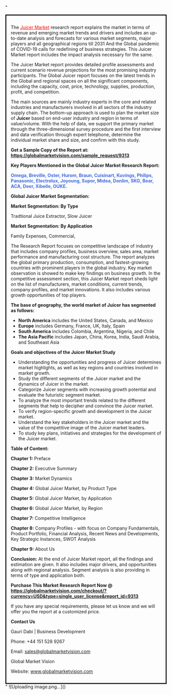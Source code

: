  "<div style='border: 3px solid black; padding: 1em;'>

The <a style='color: #ff0000;' href='https://globalmarketvision.com/reports/global-juicer-market/9313'>Juicer Market</a> research report explains the market in terms of revenue and emerging market trends and drivers and includes an up-to-date analysis and forecasts for various market segments, major players and all geographical regions till 2031 And the Global pandemic of COVID-19 calls for redefining of business strategies. This Juicer Market report includes the impact analysis necessary for the same.

The Juicer Market report provides detailed profile assessments and current scenario revenue projections for the most promising industry participants. The Global Juicer report focuses on the latest trends in the Global and regional spaces on all the significant components, including the capacity, cost, price, technology, supplies, production, profit, and competition.

The main sources are mainly industry experts in the core and related industries and manufacturers involved in all sectors of the industry supply chain. The bottom-up approach is used to plan the market size of <strong>Juicer</strong> based on end-user industry and region in terms of value/volume. With the help of data, we support the primary market through the three-dimensional survey procedure and the first interview and data verification through expert telephone, determine the individual market share and size, and confirm with this study.

<strong>Get a Sample Copy of the Report at:</strong><strong> <a style='color: #ff0000;' href='https://globalmarketvision.com/sample_request/9313?utm_source=linkedinPulse&utm_medium=Dhiraj&utm_campaign=SN'><strong>https://globalmarketvision.com/sample_request/9313</strong></a></strong>

<strong>Key Players Mentioned in the Global Juicer Market Research Report:</strong>

<strong style='color: #4169e1;'>Omega, Breville, Oster, Hurom, Braun, Cuisinart, Kuvings, Philips, Panasonic, Electrolux, Joyoung, Supor, Midea, Donlim, SKG, Bear, ACA, Deer, Xibeile, OUKE.

</strong>

<strong>Global Juicer Market Segmentation:</strong>

<strong>Market Segmentation: By Type</strong>

Tradtional Juice Extractor, Slow Juicer

<strong>Market Segmentation: By Application</strong>

Family Expenses, Commercial,

The Research Report focuses on competitive landscape of industry that includes company profiles, business overview, sales area, market performance and manufacturing cost structure. The report analyzes the global primary production, consumption, and fastest-growing countries with prominent players in the global industry. Key market observation is showed to make key findings on business growth. In the competitive assessment section, this Juicer Market report sheds light on the list of manufacturers, market conditions, current trends, company profiles, and market innovations. It also includes various growth opportunities of top players.

<strong>The base of geography, the world market of Juicer has segmented as follows:</strong>
<ul>
  <li><strong>North America</strong> includes the United States, Canada, and Mexico</li>
  <li><strong>Europe</strong> includes Germany, France, UK, Italy, Spain</li>
  <li><strong>South America</strong> includes Colombia, Argentina, Nigeria, and Chile</li>
  <li><strong>The Asia Pacific</strong> includes Japan, China, Korea, India, Saudi Arabia, and Southeast Asia</li>
</ul>
<strong>Goals and objectives of the Juicer Market Study</strong>
<ul>
  <li>Understanding the opportunities and progress of Juicer determines market highlights, as well as key regions and countries involved in market growth.</li>
  <li>Study the different segments of the Juicer market and the dynamics of Juicer in the market.</li>
  <li>Categorize Juicer segments with increasing growth potential and evaluate the futuristic segment market.</li>
  <li>To analyze the most important trends related to the different segments that help to decipher and convince the Juicer market.</li>
  <li>To verify region-specific growth and development in the Juicer market.</li>
  <li>Understand the key stakeholders in the Juicer market and the value of the competitive image of the Juicer market leaders.</li>
  <li>To study key plans, initiatives and strategies for the development of the Juicer market.</li>
</ul>
<strong>Table of Content:</strong>

<strong>Chapter 1:</strong> Preface

<strong>Chapter 2:</strong> Executive Summary

<strong>Chapter 3:</strong> Market Dynamics

<strong>Chapter 4:</strong> Global Juicer Market, by Product Type

<strong>Chapter 5:</strong> Global Juicer Market, by Application

<strong>Chapter 6:</strong> Global Juicer Market, by Region

<strong>Chapter 7:</strong> Competitive Intelligence

<strong>Chapter 8:</strong> Company Profiles - with focus on Company Fundamentals, Product Portfolio, Financial Analysis, Recent News and Developments, Key Strategic Instances, SWOT Analysis

<strong>Chapter 9:</strong> About Us

<strong>Conclusion:</strong> At the end of Juicer Market report, all the findings and estimation are given. It also includes major drivers, and opportunities along with regional analysis. Segment analysis is also providing in terms of type and application both.

<strong>Purchase This Market Research Report Now @</strong><strong> <strong><a style='color: #ff0000;' href='https://globalmarketvision.com/checkout/?currency=USD&type=single_user_license&report_id=9313?utm_source=linkedinPulse&utm_medium=Dhiraj&utm_campaign=SN'>https://globalmarketvision.com/checkout/?currency=USD&type=single_user_license&report_id=9313</a></strong>
</strong>

If you have any special requirements, please let us know and we will offer you the report at a customized price.

<strong>Contact Us</strong>

Gauri Dabi | Business Development

Phone: +44 151 528 9267

Email: <a href='mailto:sales@globalmarketvision.com'>sales@globalmarketvision.com</a>

Global Market Vision

Website: <a href='http://www.globalmarketvision.com/'>www.globalmarketvision.com</a>

</div>"
![Uploading image.png…]()
